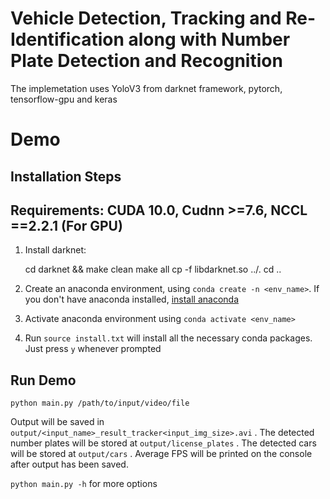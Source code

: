 # Vehicle Detection, Tracking and Re-Identification along with Number Plate Detection and Recognition

The implemetation uses YoloV3 from darknet framework, pytorch, tensorflow-gpu and keras 

# Demo

## Installation Steps

## Requirements: CUDA 10.0, Cudnn >=7.6, NCCL ==2.2.1 (For GPU)
    
1. Install darknet:
    
    cd darknet && make clean
    make all
    cp -f libdarknet.so ../.
    cd ..
    
2. Create an anaconda environment, using `conda create -n <env_name>`. If you don't have anaconda installed, [install anaconda](https://docs.anaconda.com/anaconda/install/linux/)

3. Activate anaconda environment using `conda activate <env_name>`

4. Run `source install.txt` will install all the necessary conda packages. Just press `y` whenever prompted

## Run Demo

`python main.py /path/to/input/video/file`

Output will be saved in `output/<input_name>_result_tracker<input_img_size>.avi` . The detected number plates will be stored at `output/license_plates` . The detected cars will be stored at `output/cars` . Average FPS will be printed on the console after output has been saved.

`python main.py -h` for more options
